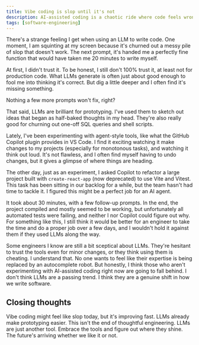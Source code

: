 ```yaml
---
title: Vibe coding is slop until it's not
description: AI-assisted coding is a chaotic ride where code feels wrong, until it magically works.
tags: [software-engineering]
---
```


There's a strange feeling I get when using an LLM to write code. One moment, I am squinting at my screen because it's churned out a messy pile of slop that doesn't work. The next prompt, it's handed me a perfectly fine function that would have taken me 20 minutes to write myself.

At first, I didn't trust it. To be honest, I still don't 100% trust it, at least not for production code. What LLMs generate is often just about good enough to fool me into thinking it's correct. But dig a little deeper and I often find it's missing something.

Nothing a few more prompts won't fix, right?

That said, LLMs are brilliant for prototyping. I've used them to sketch out ideas that began as half-baked thoughts in my head. They're also really good for churning out one-off SQL queries and shell scripts.

Lately, I've been experimenting with agent-style tools, like what the GitHub Copilot plugin provides in VS Code. I find it exciting watching it make changes to my projects (especially for monotonous tasks), and watching it think out loud. It's not flawless, and I often find myself having to undo changes, but it gives a glimpse of where things are heading.

The other day, just as an experiment, I asked Copilot to refactor a large project built with `create-react-app` (now deprecated) to use Vite and Vitest. This task has been sitting in our backlog for a while, but the team hasn't had time to tackle it. I figured this might be a perfect job for an AI agent.

It took about 30 minutes, with a few follow-up prompts. In the end, the project compiled and mostly seemed to be working, but unfortunately all automated tests were failing, and neither I nor Copilot could figure out why. For something like this, I still think it would be better for an engineer to take the time and do a proper job over a few days, and I wouldn't hold it against them if they used LLMs along the way.

Some engineers I know are still a bit sceptical about LLMs. They're hesitant to trust the tools even for minor changes, or they think using them is cheating. I understand that. No one wants to feel like their expertise is being replaced by an autocomplete robot. But honestly, I think those who aren't experimenting with AI-assisted coding right now are going to fall behind. I don't think LLMs are a passing trend. I think they are a genuine shift in how we write software.

## Closing thoughts

Vibe coding might feel like slop today, but it's improving fast. LLMs already make prototyping easier. This isn't the end of thoughtful engineering. LLMs are just another tool. Embrace the tools and figure out where they shine. The future's arriving whether we like it or not.
